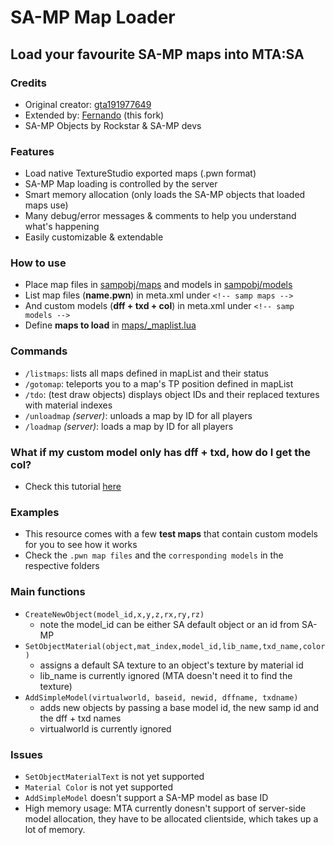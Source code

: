 # SA-MP Map Loader

## Load your favourite SA-MP maps into MTA:SA

### Credits

* Original creator: [gta191977649](https://github.com/gta191977649)
* Extended by: [Fernando](https://github.com/Fernando-A-Rocha) (this fork)
* SA-MP Objects by Rockstar & SA-MP devs

### Features

* Load native TextureStudio exported maps (.pwn format)
* SA-MP Map loading is controlled by the server
* Smart memory allocation (only loads the SA-MP objects that loaded maps use)
* Many debug/error messages & comments to help you understand what's happening
* Easily customizable & extendable

### How to use

* Place map files in [sampobj/maps](sampobj/maps) and models in [sampobj/models](sampobj/models)
* List map files (**name.pwn**) in meta.xml under `<!-- samp maps -->`
* And custom models (**dff + txd + col**) in meta.xml under `<!-- samp models -->`
* Define **maps to load** in [maps/_maplist.lua](sampobj/maps/_maplist.lua)

### Commands

* `/listmaps`: lists all maps defined in mapList and their status
* `/gotomap`: teleports you to a map's TP position defined in mapList
* `/tdo`: (test draw objects) displays object IDs and their replaced textures with material indexes
* `/unloadmap` *(server)*: unloads a map by ID for all players
* `/loadmap` *(server)*: loads a map by ID for all players


### What if my custom model only has dff + txd, how do I get the col?

* Check this tutorial [here](sampobj/models/_TUTORIAL.md)

### Examples

* This resource comes with a few **test maps** that contain custom models for you to see how it works
* Check the `.pwn map files` and the `corresponding models` in the respective folders

### Main functions

* `CreateNewObject(model_id,x,y,z,rx,ry,rz)` 
    * note the model_id can be either SA default object or an id from SA-MP
* `SetObjectMaterial(object,mat_index,model_id,lib_name,txd_name,color)`
    * assigns a default SA texture to an object's texture by material id
    * lib_name is currently ignored (MTA doesn't need it to find the texture)
* `AddSimpleModel(virtualworld, baseid, newid, dffname, txdname)`
    * adds new objects by passing a base model id, the new samp id and the dff + txd names
    * virtualworld is currently ignored

### Issues

* `SetObjectMaterialText` is not yet supported
* `Material Color` is not yet supported
* `AddSimpleModel` doesn't support a SA-MP model as base ID
* High memory usage: MTA currently donesn't support of server-side model allocation, they have to be allocated clientside, which takes up a lot of memory.
